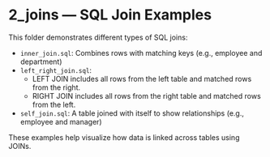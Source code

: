 # 2_joins — SQL Join Examples

This folder demonstrates different types of SQL joins:

- `inner_join.sql`: Combines rows with matching keys (e.g., employee and department)
- `left_right_join.sql`: 
  - LEFT JOIN includes all rows from the left table and matched rows from the right.
  - RIGHT JOIN includes all rows from the right table and matched rows from the left.
- `self_join.sql`: A table joined with itself to show relationships (e.g., employee and manager)

These examples help visualize how data is linked across tables using JOINs.
